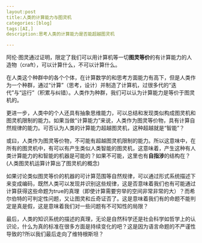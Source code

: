 ```yaml
---
layout:post
title:人类的计算能力与图灵机
categories:[blog]
tags:[AI,]
description:思考人类的计算能力是否能超越图灵机

---
```


阿伦·图灵通过证明，限定了我们可以用计算机等一切**图灵等价**的有计算能力的人造物（craft），可以计算什么，不可以计算什么。

在人类这个种群中的各个个体，在计算数学的和思考方面能力有高下，但是人类作为一个种群，通过“计算”（思考，设计）并制造了计算机，过很多代的“迭代”与“运行”（积累与纠错）。人类作为种群，我们可以认为计算能力是等价于图灵机的。

更进一步，人类中的个人还具有抽象思维能力，可以总结和发现类似构成图灵机和图灵机限制的能力。如果当做“计算能力”来说，人类作为图灵等价物，具有计算自然规律的能力。可否认为人类的计算能力超越图灵机，这种超越就是“智能”？

或曰，人类作为图灵等价物，不可能有超越图灵机限制的能力。所以这意味中，在所有的图灵机中，有可以有产生类似人类智能的图灵机，这意味着，产生这种有人类计算能力的和智能的机器是可能的？如果不可能，这里也有**自指涉**的结构在？(人类图灵机运算计算出了图灵机的概念)

如果讨论类似图灵等价的机器的可计算范围等自然规律，可以通过形式系统描述下来变成编码，既然人类可以发现并识别这些规律，这是否意味着我们也有可能通过计算获得这些命题为true的真理（即使计算需要穷举的空间非常非常的大）？而希尔伯特的可判定性问题，又让图灵和丘奇证否了。这是意味着我们有的命题不能判定是真是假，这是意味着我们对一些问题有不可知性的局限？

最后，人类的知识系统的描述的真理，无论是自然科学还是社会科学如哲学上的认识论，什么为真的标准在很多方面是持续变化的吧？这是因为语言命题的不严谨性导致的?所以我们最后走向了维特根斯坦？

